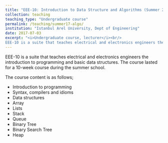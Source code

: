 ```yaml
---
title: "EEE-10: Introduction to Data Structure and Algorithms (Summer 2017)"
collection: teaching
teaching_type: "Undergraduate course"
permalink: /teaching/summer17-algo/ 
institution: "Istanbul Arel University, Dept of Engineering"
date: 2017-07-03
excerpt: "<i>Undergraduate course, lecturer</i><br/>
EEE-10 is a suite that teaches electrical and electronics engineers the introduction to programming and basic data structures. The course lasted for a 10-week course during the summer school."
---
```


EEE-10 is a suite that teaches electrical and electronics engineers the introduction to programming and basic data structures. The course lasted for a 10-week course during the summer school.

The course content is as follows;
- Introduction to programming
- Syntax, compilers and idioms
- Data structures
- Array
- Lists
- Stack
- Queue
- Binary Tree
- Binary Search Tree
- Heap